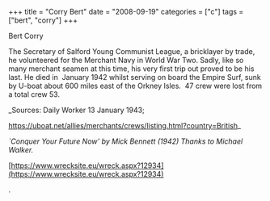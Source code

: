 +++
title = "Corry Bert"
date = "2008-09-19"
categories = ["c"]
tags = ["bert", "corry"]
+++

Bert Corry

The Secretary of Salford Young Communist League, a bricklayer by trade, he volunteered for the Merchant Navy in World War Two. Sadly, like so many merchant seamen at this time, his very first trip out proved to be his last. He died in  January 1942 whilst serving on board the Empire Surf, sunk by U-boat about 600 miles east of the Orkney Isles.  47 crew were lost from a total crew 53. 
  


_Sources: Daily Worker 13 January 1943;   
  
https://uboat.net/allies/merchants/crews/listing.html?country=British_

_\`Conquer Your Future Now' by Mick Bennett (1942) Thanks to Michael Walker._ 

[https://www.wrecksite.eu/wreck.aspx?12934](https://www.wrecksite.eu/wreck.aspx?12934)

.
